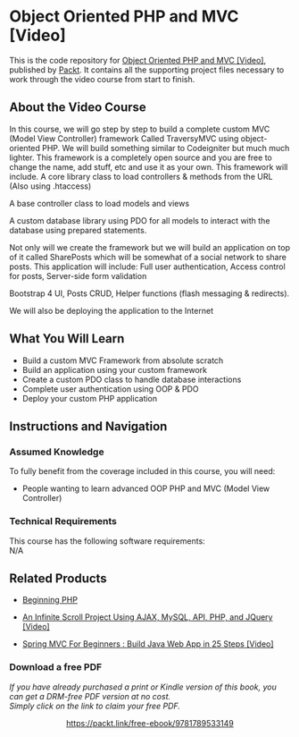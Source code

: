 


# Object Oriented PHP and MVC [Video]
This is the code repository for [Object Oriented PHP and MVC [Video]](https://www.packtpub.com/web-development/object-oriented-php-and-mvc-video), published by [Packt](https://www.packtpub.com/?utm_source=github). It contains all the supporting project files necessary to work through the video course from start to finish.
## About the Video Course
In this course, we will go step by step to build a complete custom MVC (Model View Controller) framework Called TraversyMVC using object-oriented PHP. We will build something similar to Codeigniter but much much lighter. This framework is a completely open source and you are free to change the name, add stuff, etc and use it as your own. This framework will include. A core library class to load controllers & methods from the URL (Also using .htaccess)

A base controller class to load models and views

A custom database library using PDO for all models to interact with the database using prepared statements.

Not only will we create the framework but we will build an application on top of it called SharePosts which will be somewhat of a social network to share posts. This application will include: Full user authentication, Access control for posts, Server-side form validation

Bootstrap 4 UI, Posts CRUD, Helper functions (flash messaging & redirects).

We will also be deploying the application to the Internet

<H2>What You Will Learn</H2>
<DIV class=book-info-will-learn-text>
<UL>
<LI> Build a custom MVC Framework from absolute scratch</LI>
<LI> Build an application using your custom framework</LI>
<LI> Create a custom PDO class to handle database interactions</LI>
<LI> Complete user authentication using OOP & PDO</LI>
<LI> Deploy your custom PHP application</LI>
</UL></DIV>

## Instructions and Navigation
### Assumed Knowledge
To fully benefit from the coverage included in this course, you will need:<br/>
<DIV class=book-info-will-learn-text>
<UL>
<LI> People wanting to learn advanced OOP PHP and MVC (Model View Controller)</LI>
</UL>
<DIV>

### Technical Requirements
This course has the following software requirements:<br/>
N/A

## Related Products
* [Beginning PHP](https://www.packtpub.com/web-development/beginning-php)

* [An Infinite Scroll Project Using AJAX, MySQL, API, PHP, and JQuery [Video]](https://www.packtpub.com/web-development/infinite-scroll-project-using-ajax-mysql-api-php-and-jquery-video)

* [Spring MVC For Beginners : Build Java Web App in 25 Steps [Video]](https://www.packtpub.com/application-development/spring-mvc-beginners-build-java-web-app-25-steps-video)
### Download a free PDF

 <i>If you have already purchased a print or Kindle version of this book, you can get a DRM-free PDF version at no cost.<br>Simply click on the link to claim your free PDF.</i>
<p align="center"> <a href="https://packt.link/free-ebook/9781789533149">https://packt.link/free-ebook/9781789533149 </a> </p>